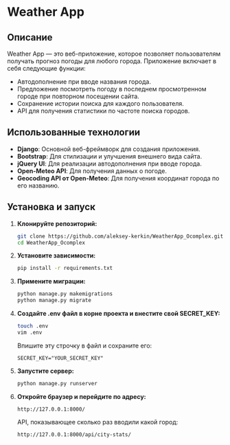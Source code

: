# Weather App

## Описание

Weather App — это веб-приложение, которое позволяет пользователям получать прогноз погоды для любого города.
Приложение включает в себя следующие функции:

- Автодополнение при вводе названия города.
- Предложение посмотреть погоду в последнем просмотренном городе при повторном посещении сайта.
- Сохранение истории поиска для каждого пользователя.
- API для получения статистики по частоте поиска городов.

## Использованные технологии

- **Django**: Основной веб-фреймворк для создания приложения.
- **Bootstrap**: Для стилизации и улучшения внешнего вида сайта.
- **jQuery UI**: Для реализации автодополнения при вводе города.
- **Open-Meteo API**: Для получения данных о погоде.
- **Geocoding API от Open-Meteo**: Для получения координат города по его названию.

## Установка и запуск

1. **Клонируйте репозиторий:**

   ```bash
   git clone https://github.com/aleksey-kerkin/WeatherApp_Ocomplex.git
   cd WeatherApp_Ocomplex
   ```

2. **Установите зависимости:**

   ```bash
   pip install -r requirements.txt
   ```

3. **Примените миграции:**

   ```bash
   python manage.py makemigrations
   python manage.py migrate
   ```

4. **Создайте .env файл в корне проекта и внестите свой SECRET_KEY:**

   ```bash
   touch .env
   vim .env
   ```
   Впишите эту строчку в файл и сохраните его:
   ```
   SECRET_KEY="YOUR_SECRET_KEY"
   ```


6. **Запустите сервер:**

   ```bash
   python manage.py runserver
   ```

7. **Откройте браузер и перейдите по адресу:**

   ```
   http://127.0.0.1:8000/
   ```

   API, показывающее сколько раз вводили какой город:

   ```
   http://127.0.0.1:8000/api/city-stats/
   ```
